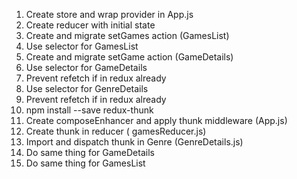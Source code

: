 1. Create store and wrap provider in App.js
2. Create reducer with initial state
3. Create and migrate setGames action (GamesList)
4. Use selector for GamesList
5. Create and migrate setGame action (GameDetails)
6. Use selector for GameDetails
7. Prevent refetch if in redux already
8. Use selector for GenreDetails
9. Prevent refetch if in redux already
10. npm install --save redux-thunk
11. Create composeEnhancer and apply thunk middleware (App.js)
12. Create thunk in reducer ( gamesReducer.js)
13. Import and dispatch thunk in Genre (GenreDetails.js)
14. Do same thing for GameDetails
15. Do same thing for GamesList
